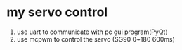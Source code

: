 # my servo control
1. use uart to communicate with pc gui program(PyQt)
2. use mcpwm to control the servo (SG90 0~180 600ms)

